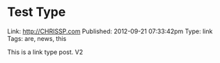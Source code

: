 Test Type
==========
Link: http://CHRISSP.com
Published: 2012-09-21 07:33:42pm
Type: link
Tags: are, news, this

This is a link type post. V2